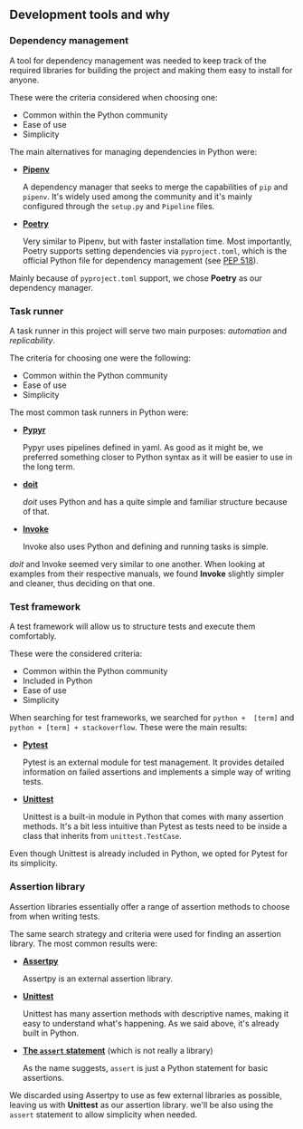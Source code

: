 ## Development tools and why

### Dependency management

A tool for dependency management was needed to keep track
of the required libraries for building the project and making 
them easy to install for anyone. 

These were the criteria considered when choosing one:
- Common within the Python community
- Ease of use
- Simplicity

The main alternatives for managing dependencies in Python 
were:
  
- [**Pipenv**](https://pipenv.pypa.io/en/latest/)
  
  A dependency manager that seeks to merge the
  capabilities of `pip` and `pipenv`. It's widely used 
  among the community and it's mainly configured through
  the `setup.py` and `Pipeline` files. 

- [**Poetry**](https://python-poetry.org/)

  Very similar to Pipenv, but with faster installation
  time. Most importantly, Poetry supports setting dependencies 
  via `pyproject.toml`, which is the official Python file for 
  dependency management (see [PEP 518](https://www.python.org/dev/peps/pep-0518/#file-format)).
  
Mainly because of `pyproject.toml` support, we chose **Poetry** as
our dependency manager.


### Task runner

A task runner in this project will serve two main purposes: 
_automation_ and _replicability_. 

The criteria for choosing one were the following:
- Common within the Python community
- Ease of use
- Simplicity

The most common task runners in Python were:

- [**Pypyr**](https://pypyr.io/docs/)

  Pypyr uses pipelines defined in yaml. As good as it might be,
  we preferred something closer to Python syntax as it will be
  easier to use in the long term.

- [**doit**](https://pydoit.org/contents.html#)

  _doit_ uses Python and has a quite simple and familiar 
  structure because of that.
  
- [**Invoke**](https://www.pyinvoke.org/)

  Invoke also uses Python and defining and running tasks is 
  simple.


_doit_ and Invoke seemed very similar to one another. When 
looking at examples from their respective manuals, we found
**Invoke** slightly simpler and cleaner, thus deciding on that
one. 


### Test framework

A test framework will allow us to structure tests and execute 
them comfortably.

These were the considered criteria:
- Common within the Python community
- Included in Python
- Ease of use
- Simplicity

When searching for test frameworks, we searched for `python + 
[term]` and `python + [term] + stackoverflow`. These were the 
main results:

- [**Pytest**](https://docs.pytest.org/en/latest/)

  Pytest is an external module for test management. It provides
  detailed information on failed assertions and implements a 
  simple way of writing tests.
  
- [**Unittest**](https://docs.python.org/3/library/unittest.html)

  Unittest is a built-in module in Python that comes with many
  assertion methods. It's a bit less intuitive than Pytest as
  tests need to be inside a class that inherits from 
  `unittest.TestCase`.

Even though Unittest is already included in Python, we opted
for Pytest for its simplicity.


### Assertion library

Assertion libraries essentially offer a range of assertion 
methods to choose from when writing tests.

The same search strategy and criteria were used for finding an
assertion library. The most common results were:

- [**Assertpy**](https://pypi.org/project/assertpy/)
  
  Assertpy is an external assertion library. 

- [**Unittest**](https://docs.python.org/3/library/unittest.html)

  Unittest has many assertion methods with descriptive names,
  making it easy to understand what's happening. As we said 
  above, it's already built in Python.

- [**The `assert` statement**](https://docs.python.org/3/reference/simple_stmts.html#assert) (which is not really a library)

  As the name suggests, `assert` is just a Python statement
  for basic assertions.

We discarded using Assertpy to use as few external libraries
as possible, leaving us with **Unittest** as our assertion library.
we'll be also using the `assert` statement to allow simplicity
when needed.
